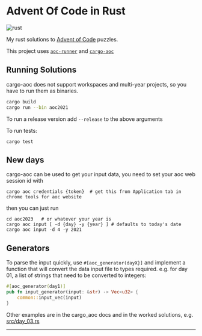 # Advent Of Code in Rust

![rust](https://img.shields.io/badge/language-rust-0b7261?style=flat-square&logo=rust)

My rust solutions to [Advent of Code][aoc] puzzles.

This project uses [`aoc-runner`][aoc-runner] and [`cargo-aoc`][cargo-aoc]

## Running Solutions

cargo-aoc does not support workspaces and multi-year projects, so you have to run them
as binaries.

```bash
cargo build
cargo run --bin aoc2021
```

To run a release version add `--release` to the above arguments

To run tests:

    cargo test

## New days

cargo-aoc can be used to get your input data, you need to set your aoc web session id with

    cargo aoc credentials {token}  # get this from Application tab in chrome tools for aoc website

then you can just run

    cd aoc2023   # or whatever your year is
    cargo aoc input [ -d {day} -y {year} ] # defaults to today's date
    cargo aoc input -d 4 -y 2021

## Generators

To parse the input quickly, use `#[aoc_generator(dayX}]` and implement a function that will convert the
data input file to types required. e.g. for day 01, a list of strings that need to be converted to integers:

```rust
#[aoc_generator(day1)]
pub fn input_generator(input: &str) -> Vec<u32> {
    common::input_vec(input)
}
```

Other examples are in the cargo_aoc docs and in the worked solutions, e.g. [src/day_03.rs](src/day_03.rs)

---

[aoc]: https://adventofcode.com/
[rust]: https://rust-lang.org
[cargo-aoc]: https://github.com/gobanos/cargo-aoc
[aoc-runner]: https://github.com/gobanos/aoc-runner